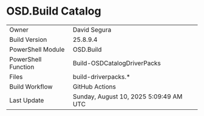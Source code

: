 ﻿# OSD.Build Catalog

| | |
|-|-|
| Owner | David Segura |
| Build Version | 25.8.9.4 |
| PowerShell Module | OSD.Build |
| PowerShell Function | Build-OSDCatalogDriverPacks |
| Files | build-driverpacks.* |
| Build Workflow | GitHub Actions |
| Last Update | Sunday, August 10, 2025 5:09:49 AM UTC |
